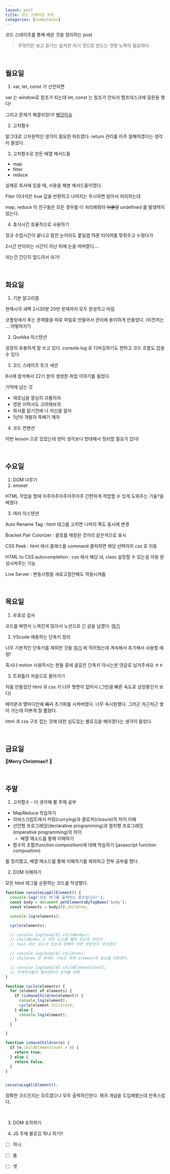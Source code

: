 ```yaml
---
layout: post
title: 코드 스테이츠 주차
categories: [codestates]
---
```


코드 스테이츠를 통해 배운 것을 정리하는 post

> 무엇이든 보고 듣기는 쉽지만
> 자기 것으로 만드는 것엔 노력이 필요하다.

<br>

## 월요일

1. var, let, const 가 선언되면

var 는 window로 참조가 되는데 let, const 는 참조가 안되서 헬프데스크에 질문을 했다!

그리고 문제가 해결되었다! [해당이슈](https://github.com/codestates/pre-help-desk/issues/2690)

2. 고차함수

말그대로 고차원적인 생각이 필요한 파트였다. return 관리를 아주 잘해야겠다는 생각이 들었다.

3. 고차함수로 만든 배열 메서드들

- map
- filter
- reduce

실제로 회사에 있을 때, 사용을 해본 메서드들이였다.

Fiter 이녀석은 true 값을 반환하고 나머지는 무시하면 알아서 처리하는데

map, reduce 이 친구들은 모든 경우를 다 처리해줘야 ~~아몰랑~~ undefined 를 발생하지 않는다.

4. 휴식시간 효율적으로 사용하기

정규 수업시간이 끝나고 잠깐 눈이라도 붙일겸 15분 타이머를 맞춰두고 누웠다가

2시간 반이라는 시간이 지난 뒤에 눈을 떠버렸다....

쉬는건 간단히 엎드려서 쉬기!

<br>

## 화요일

1. 기본 알고리즘

현재시각 새벽 2시30분 20번 문제까지 모두 완성하고 마침

코플릿에서 푸는 문제들을 따로 파일로 만들어서 관리에 용이하게 만들었다. (이전꺼는 ... 어떻하지?)

2. Quokka 익스탠션

굉장히 유용하게 잘 쓰고 있다. console.log 로 디버깅하기도 편하고 코드 흐름도 잡을 수 있다

3. 코드 스테이츠 토크 세션

8시에 참석해서 22기 분의 생생한 취업 이야기를 들었다.

기억에 남는 것

- 재호님을 열심히 괴롭히자
- 영문 이력서도 고려해보자
- 회사를 알기전에 나 자신을 알자
- 1년차 개발자 뚝배기 깨자

4. 코드 컨벤션

이번 lesson 으로 있었는데 양이 생각보다 방대해서 정리할 필요가 있다!

<br>

## 수요일

1. DOM 다루기
2. emmet

HTML 작업을 할때 아주아주아주아주아주 간편하게 작업할 수 있게 도와주는 기술?을 배웠다

3. 여러 익스텐션

Auto Rename Tag : html 태그를 고치면 나머지 쪽도 동시에 변경

Bracket Pair Colorizer : 괄호를 매칭된 것끼리 같은색으로 표시

CSS Peek : html 에서 클래스를 command 클릭하면 해당 선택자의 css 로 이동

HTML to CSS autocompletion : css 에서 해당 id, class 설정할 수 있는걸 자동 완성시켜주는 기능

Live Server : 변동사항을 새로고침안해도 적용시켜줌

<br>

## 목요일

1. 유효성 검사

코드를 짜면서 느껴진게 많아서 노션으로 긴 글을 남겼다. [여기](https://www.notion.so/91c72e8e28504b50b7a03e73262b1c9a)

2. VScode 애용하는 단축키 정리

너무 기본적인 단축키를 제외한 것들 [여기](https://www.notion.so/VScode-140a7d105554450ab9216f5971e47c18) 에 적어뒀는데 계속해서 추가해서 사용할 예정!

혹시나 notion 사용하시는 분들 중에 꿀같은 단축키 아시는분 댓글로 남겨주세요 ㅎㅎ

3. 트위틀러 처음으로 돌아가기

처음 만들었던 html 과 css 가 너무 형편이 없어서 (그만큼 빠른 속도로 성장중인가 보다)

페어분과 몇마디만에 ~~폐기~~ 초기화를 시켜버렸다. 너무 속시원했다. 그러곤 차근차근 쌓아 가는데 이쁘게 잘 뽑혔다.

html 과 css 구조 잡는 것에 대한 심도있는 블로깅을 해야겠다는 생각이 들었다.

<br>

## 금요일

**:christmas_tree: ​Merry Christmas!! :christmas_tree:**

<br>

## 주말

1. 고차함수 - 더 생각해 볼 주제 공부

- MapReduce 학습하기
- 자바스크립트에서 커링(currying)과 클로져(closure)의 차이 이해
- 선언형 프로그래밍(declarative programming)과 절차형 프로그래밍(imperative programming)의 차이
  - 배열 메소드를 통해 이해하기
- 함수의 조합(function composition)에 대해 학습하기 (javascript function composition)

를 정리했고, 배열 메소드를 통해 이해하기를 제외하고 전부 공부를 했다.

2. DOM 이해하기

모든 html 태그를 순환하는 코드를 작성했다.

```javascript
function consoleLogAllElement() {
  console.log('모든 태그를 출력하는 함수입니다!');
  const body = document.getElementsByTagName('body');
  const elements = body[0].children;

  console.log(elements);

  cycle(elements);

  // console.log(body[0].childNodes); 
  // childNodes 는 모든 노드를 불러 오는듯 보인다
  // text 라는 요소가 있는데 정확히 어떤 부분인지 모르겠다

  // console.log(body[0].children); 
  // children 은 원하는 기능인 하위 element의 요소를 리턴한다.

  // console.log(body[0].childElementCount); 
  // 직계자식들의 엘리먼트의 숫자를 반환
}

function cycle(elements) {
  for (element of elements) {
    if (isHaveChildren(element)) {
      console.log(element);
      cycle(element.children);
    } else {
      console.log(element);
    }
  }

}

function isHaveChildren(e) {
  if (e.childElementCount > 0) {
    return true;
  } else {
    return false;
  }
}


consoleLogAllElement();
```

정확한 코드인지는 모르겠으나 모두 출력하긴한다. 재귀 개념을 도입해봤는데 만족스럽다.

<br>

3. DOM 조작하기

4. JS 주제 블로깅 하나 하기!!

- [ ] 하나
- [ ] 둘
- [ ] 셋

